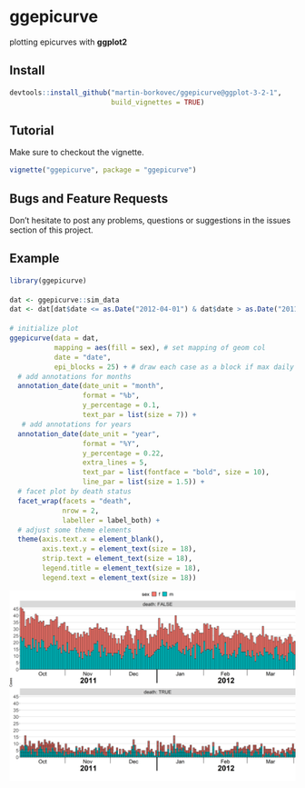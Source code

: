 ggepicurve
================

plotting epicurves with **ggplot2**

## Install

``` r
devtools::install_github("martin-borkovec/ggepicurve@ggplot-3-2-1", 
                         build_vignettes = TRUE)
```

## Tutorial

Make sure to checkout the vignette.

``` r
vignette("ggepicurve", package = "ggepicurve")
```

## Bugs and Feature Requests

Don’t hesitate to post any problems, questions or suggestions in the
issues section of this project.

## Example

``` r
library(ggepicurve)

dat <- ggepicurve::sim_data
dat <- dat[dat$date <= as.Date("2012-04-01") & dat$date > as.Date("2011-10-01"),]

# initialize plot
ggepicurve(data = dat,
           mapping = aes(fill = sex), # set mapping of geom col
           date = "date", 
           epi_blocks = 25) + # draw each case as a block if max daily cases of panel are under 25
  # add annotations for months
  annotation_date(date_unit = "month", 
                  format = "%b",
                  y_percentage = 0.1,
                  text_par = list(size = 7)) +
   # add annotations for years
  annotation_date(date_unit = "year",
                  format = "%Y",
                  y_percentage = 0.22,
                  extra_lines = 5,
                  text_par = list(fontface = "bold", size = 10),
                  line_par = list(size = 1.5)) +
  # facet plot by death status
  facet_wrap(facets = "death",
             nrow = 2,
             labeller = label_both) + 
  # adjust some theme elements
  theme(axis.text.x = element_blank(), 
        axis.text.y = element_text(size = 18),
        strip.text = element_text(size = 18),
        legend.title = element_text(size = 18),
        legend.text = element_text(size = 18))
```

![](man/figures/README-unnamed-chunk-3-1.png)<!-- -->
